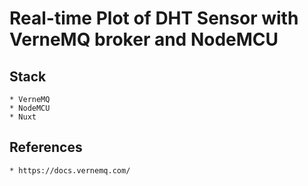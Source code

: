 

# Real-time Plot of DHT Sensor with VerneMQ broker and NodeMCU

## Stack
    * VerneMQ
    * NodeMCU
    * Nuxt

## References
    * https://docs.vernemq.com/